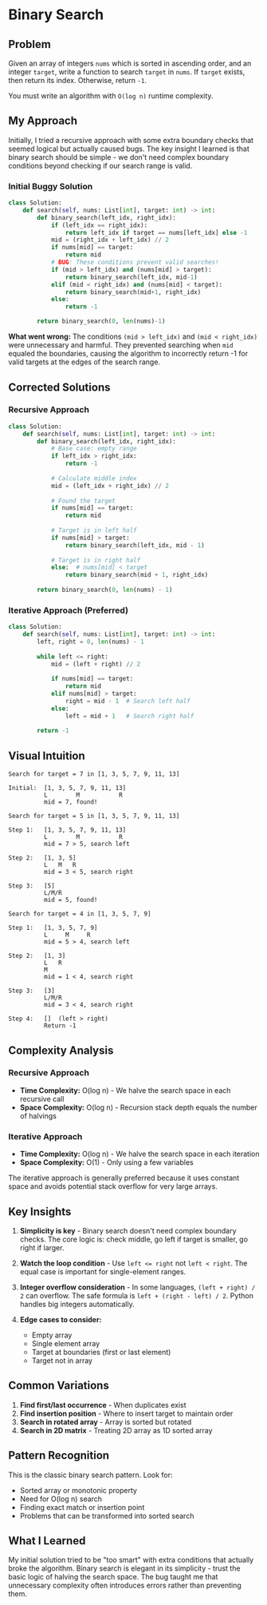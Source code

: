 # Binary Search

## Problem
Given an array of integers `nums` which is sorted in ascending order, and an integer `target`, write a function to search `target` in `nums`. If `target` exists, then return its index. Otherwise, return `-1`.

You must write an algorithm with `O(log n)` runtime complexity.

## My Approach

Initially, I tried a recursive approach with some extra boundary checks that seemed logical but actually caused bugs. The key insight I learned is that binary search should be simple - we don't need complex boundary conditions beyond checking if our search range is valid.

### Initial Buggy Solution
```python
class Solution:
    def search(self, nums: List[int], target: int) -> int:
        def binary_search(left_idx, right_idx):
            if (left_idx == right_idx):
                return left_idx if target == nums[left_idx] else -1
            mid = (right_idx + left_idx) // 2
            if nums[mid] == target:
                return mid
            # BUG: These conditions prevent valid searches!
            if (mid > left_idx) and (nums[mid] > target):
                return binary_search(left_idx, mid-1)
            elif (mid < right_idx) and (nums[mid] < target):
                return binary_search(mid+1, right_idx)
            else:
                return -1

        return binary_search(0, len(nums)-1)
```

**What went wrong:** The conditions `(mid > left_idx)` and `(mid < right_idx)` were unnecessary and harmful. They prevented searching when `mid` equaled the boundaries, causing the algorithm to incorrectly return -1 for valid targets at the edges of the search range.

## Corrected Solutions

### Recursive Approach
```python
class Solution:
    def search(self, nums: List[int], target: int) -> int:
        def binary_search(left_idx, right_idx):
            # Base case: empty range
            if left_idx > right_idx:
                return -1
            
            # Calculate middle index
            mid = (left_idx + right_idx) // 2
            
            # Found the target
            if nums[mid] == target:
                return mid
            
            # Target is in left half
            if nums[mid] > target:
                return binary_search(left_idx, mid - 1)
            
            # Target is in right half
            else:  # nums[mid] < target
                return binary_search(mid + 1, right_idx)
        
        return binary_search(0, len(nums) - 1)
```

### Iterative Approach (Preferred)
```python
class Solution:
    def search(self, nums: List[int], target: int) -> int:
        left, right = 0, len(nums) - 1
        
        while left <= right:
            mid = (left + right) // 2
            
            if nums[mid] == target:
                return mid
            elif nums[mid] > target:
                right = mid - 1  # Search left half
            else:
                left = mid + 1   # Search right half
        
        return -1
```

## Visual Intuition

```
Search for target = 7 in [1, 3, 5, 7, 9, 11, 13]

Initial:  [1, 3, 5, 7, 9, 11, 13]
          L        M           R
          mid = 7, found!

Search for target = 5 in [1, 3, 5, 7, 9, 11, 13]

Step 1:   [1, 3, 5, 7, 9, 11, 13]
          L        M           R
          mid = 7 > 5, search left

Step 2:   [1, 3, 5]
          L   M   R
          mid = 3 < 5, search right

Step 3:   [5]
          L/M/R
          mid = 5, found!

Search for target = 4 in [1, 3, 5, 7, 9]

Step 1:   [1, 3, 5, 7, 9]
          L     M     R
          mid = 5 > 4, search left

Step 2:   [1, 3]
          L   R
          M
          mid = 1 < 4, search right

Step 3:   [3]
          L/M/R
          mid = 3 < 4, search right

Step 4:   []  (left > right)
          Return -1
```

## Complexity Analysis

### Recursive Approach
- **Time Complexity:** O(log n) - We halve the search space in each recursive call
- **Space Complexity:** O(log n) - Recursion stack depth equals the number of halvings

### Iterative Approach  
- **Time Complexity:** O(log n) - We halve the search space in each iteration
- **Space Complexity:** O(1) - Only using a few variables

The iterative approach is generally preferred because it uses constant space and avoids potential stack overflow for very large arrays.

## Key Insights

1. **Simplicity is key** - Binary search doesn't need complex boundary checks. The core logic is: check middle, go left if target is smaller, go right if larger.

2. **Watch the loop condition** - Use `left <= right` not `left < right`. The equal case is important for single-element ranges.

3. **Integer overflow consideration** - In some languages, `(left + right) / 2` can overflow. The safe formula is `left + (right - left) / 2`. Python handles big integers automatically.

4. **Edge cases to consider:**
   - Empty array
   - Single element array
   - Target at boundaries (first or last element)
   - Target not in array

## Common Variations

1. **Find first/last occurrence** - When duplicates exist
2. **Find insertion position** - Where to insert target to maintain order
3. **Search in rotated array** - Array is sorted but rotated
4. **Search in 2D matrix** - Treating 2D array as 1D sorted array

## Pattern Recognition

This is the classic binary search pattern. Look for:
- Sorted array or monotonic property
- Need for O(log n) search
- Finding exact match or insertion point
- Problems that can be transformed into sorted search

## What I Learned

My initial solution tried to be "too smart" with extra conditions that actually broke the algorithm. Binary search is elegant in its simplicity - trust the basic logic of halving the search space. The bug taught me that unnecessary complexity often introduces errors rather than preventing them.